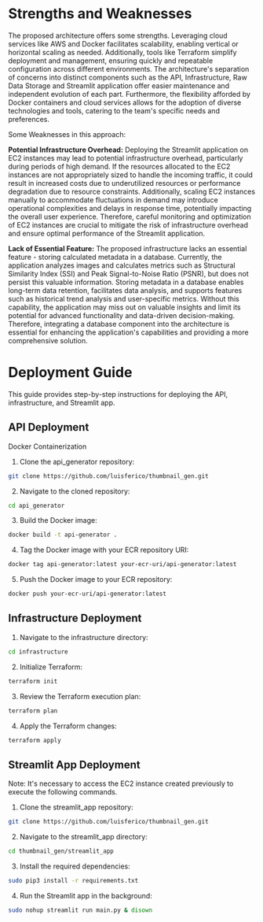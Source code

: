 # Strengths and Weaknesses

The proposed architecture offers some strengths. Leveraging cloud services like AWS and Docker facilitates scalability, enabling vertical or horizontal scaling as needed. 
Additionally, tools like Terraform simplify deployment and management, ensuring quickly and repeatable configuration across different environments. The architecture's separation of concerns into distinct components such as the API, Infrastructure, Raw Data Storage and Streamlit application offer easier maintenance and independent evolution of each part. 
Furthermore, the flexibility afforded by Docker containers and cloud services allows for the adoption of diverse technologies and tools, catering to the team's specific needs and preferences.

Some Weaknesses in this approach:

**Potential Infrastructure Overhead:** 
Deploying the Streamlit application on EC2 instances may lead to potential infrastructure overhead, particularly during periods of high demand. If the resources allocated to the EC2 instances are not appropriately sized to handle the incoming traffic, it could result in increased costs due to underutilized resources or performance degradation due to resource constraints. Additionally, scaling EC2 instances manually to accommodate fluctuations in demand may introduce operational complexities and delays in response time, potentially impacting the overall user experience. Therefore, careful monitoring and optimization of EC2 instances are crucial to mitigate the risk of infrastructure overhead and ensure optimal performance of the Streamlit application.

**Lack of Essential Feature:** 
The proposed infrastructure lacks an essential feature - storing calculated metadata in a database. Currently, the application analyzes images and calculates metrics such as Structural Similarity Index (SSI) and Peak Signal-to-Noise Ratio (PSNR), but does not persist this valuable information. Storing metadata in a database enables long-term data retention, facilitates data analysis, and supports features such as historical trend analysis and user-specific metrics. Without this capability, the application may miss out on valuable insights and limit its potential for advanced functionality and data-driven decision-making. Therefore, integrating a database component into the architecture is essential for enhancing the application's capabilities and providing a more comprehensive solution.

# Deployment Guide
This guide provides step-by-step instructions for deploying the API, infrastructure, and Streamlit app.

## API Deployment
Docker Containerization
1. Clone the api_generator repository:
```bash
git clone https://github.com/luisferico/thumbnail_gen.git
```

2. Navigate to the cloned repository:

```bash
cd api_generator
```
3. Build the Docker image:

```bash
docker build -t api-generator .
```
4. Tag the Docker image with your ECR repository URI:

```bash
docker tag api-generator:latest your-ecr-uri/api-generator:latest
```
5. Push the Docker image to your ECR repository:

```bash
docker push your-ecr-uri/api-generator:latest
```
## Infrastructure Deployment

1. Navigate to the infrastructure directory:

```bash
cd infrastructure
```

2. Initialize Terraform:

```bash
terraform init
```

3. Review the Terraform execution plan:

```bash
terraform plan
```

4. Apply the Terraform changes:

```bash
terraform apply
```

## Streamlit App Deployment

Note: It's necessary to access the EC2 instance created previously to execute the following commands.

1. Clone the streamlit_app repository:

```bash
git clone https://github.com/luisferico/thumbnail_gen.git
```

2. Navigate to the streamlit_app directory:

```bash
cd thumbnail_gen/streamlit_app
```
3. Install the required dependencies:

```bash
sudo pip3 install -r requirements.txt
```

4. Run the Streamlit app in the background:

```bash
sudo nohup streamlit run main.py & disown
```